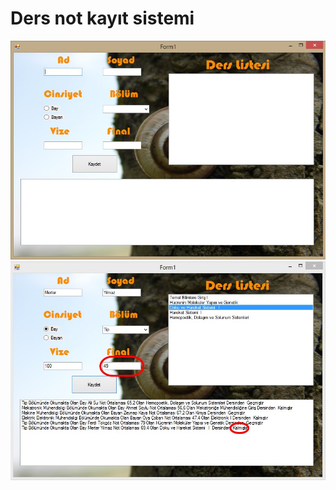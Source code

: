 # Ders not kayıt sistemi

<img src="https://raw.githubusercontent.com/ferhatsavtak/ExamReg/master/Pictures/1.jpg" width="auto">
<img src="https://raw.githubusercontent.com/ferhatsavtak/ExamReg/master/Pictures/2.jpg" width="auto">
